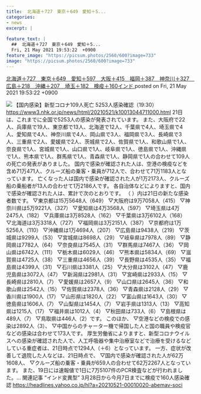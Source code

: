 ```yaml
---
title:  北海道＋727　東京＋649　愛知＋5...
categories:
- news
excerpt: |
  
feature_text: |
  ##  北海道＋727　東京＋649　愛知＋5...
  Fri, 21 May 2021 19:53:22  +0900
feature_image: "https://picsum.photos/2560/600?image=733"
image: "https://picsum.photos/2560/600?image=733"
---
```


[ 北海道＋727　東京＋649　愛知＋597　大阪＋415　福岡＋387　神奈川＋327　広島＋218　沖縄＋207　埼玉＋182　検疫＋160インド  ](https://asahi.5ch.net/test/read.cgi/newsplus/1621594402/)
posted on Fri, 21 May 2021 19:53:22  +0900

<!--more-->

![](https://imgur.com/LyoNGtO.png) 【国内感染】新型コロナ109人死亡 5253人感染確認（19:30） https://www3.nhk.or.jp/news/html/20210521/k10013044711000.html 21日は、これまでに全国で5253人の感染が発表されています。 また、大阪府で22人、兵庫県で19人、東京都で13人、北海道で12人、千葉県で4人、埼玉県で4人、愛知県で4人、神奈川県で4人、岡山県で3人、福岡県で3人、長崎県で3人、三重県で2人、愛媛県で2人、茨城県で2人、佐賀県で1人、和歌山県で1人、奈良県で1人、宮城県で1人、山口県で1人、岐阜県で1人、徳島県で1人、沖縄県で1人、熊本県で1人、群馬県で1人、青森県で1人、静岡県で1人の合わせて109人の死亡の発表がありました。 国内で感染が確認された人は、空港の検疫などを含め71万471人、クルーズ船の乗客・乗員が712人で、合わせて71万1183人となっています。 亡くなった人は国内で感染が確認された人が1万2173人、クルーズ船の乗船者が13人の合わせて1万2186人です。 各自治体などによりますと、国内で感染が確認された人は、累計で次のとおりです。 （ ）内は21日の新たな感染者数です。 ▽東京都は15万5648人（649） ▽大阪府は9万7058人（415） ▽神奈川県は5万9221人（327） ▽愛知県は4万3568人（597） ▽埼玉県は4万2475人（182） ▽兵庫県は3万8528人（162） ▽千葉県は3万6102人（168） ▽北海道は3万3318人（727） ▽福岡県は3万2151人（387） ▽京都府は1万5256人（110） ▽沖縄県は1万4694人（207） ▽広島県は9438人（219） ▽茨城県は9299人（53） ▽宮城県は8698人（29） ▽岐阜県は7978人（89） ▽静岡県は7782人（64） ▽奈良県は7545人（31） ▽群馬県は7467人（36） ▽岡山県は6742人（111） ▽栃木県は6029人（46） ▽熊本県は5834人（69） ▽滋賀県は4725人（38） ▽三重県は4656人（39） ▽長野県は4535人（35） ▽福島県は4399人（31） ▽石川県は3381人（25） ▽大分県は3102人（47） ▽鹿児島県は3072人（47） ▽新潟県は2981人（31） ▽宮崎県は2933人（15） ▽長崎県は2810人（7） ▽愛媛県は2657人（9） ▽山口県は2645人（36） ▽和歌山県は2542人（15） ▽佐賀県は2378人（36） ▽青森県は2128人（29） ▽香川県は1900人（17） ▽山形県は1820人（22） ▽富山県は1643人（30） ▽徳島県は1606人（7） ▽山梨県は1454人（7） ▽岩手県は1313人（13） ▽高知県は1215人（17） ▽福井県は1012人（4） ▽秋田県は733人（6） ▽島根県は489人（7） ▽鳥取県は446人（2）です。 このほか、 ▽空港などの検疫での感染は2892人（3）、 ▽中国からのチャーター機で帰国した人と国の職員や検疫官などの感染は合わせて173人です。 厚生労働省によりますと、新型コロナウイルスへの感染が確認された人で、人工呼吸器や集中治療室などで治療を受けるなどしている重症者は、21日時点で1294人（＋6）となっています。 一方、症状が改善して退院した人などは、21日時点で、 ▽国内で感染が確認された人が62万1608人、 ▽クルーズ船の乗客・乗員が659人の合わせて62万2267人となっています。 また、19日には速報値で1日に7万5107件のPCR検査などが行われました。… 関連記事 “インド変異型” 3月28日から今月7日までに検疫で160人感染確認 https://headlines.yahoo.co.jp/hl?a=20210521-00010020-abemav-soci
